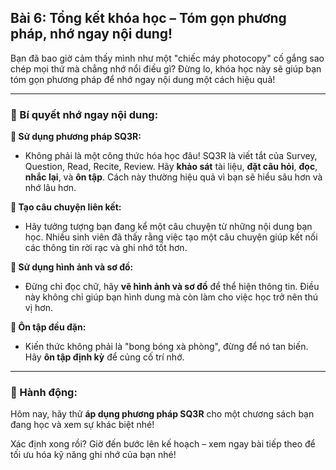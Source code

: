 ## Bài 6: Tổng kết khóa học – Tóm gọn phương pháp, nhớ ngay nội dung!

Bạn đã bao giờ cảm thấy mình như một "chiếc máy photocopy" cố gắng sao chép mọi thứ mà chẳng nhớ nổi điều gì? Đừng lo, khóa học này sẽ giúp bạn tóm gọn phương pháp để nhớ ngay nội dung một cách hiệu quả!

---

### 📌 Bí quyết nhớ ngay nội dung:

**🔹 Sử dụng phương pháp SQ3R:**
- Không phải là một công thức hóa học đâu! SQ3R là viết tắt của Survey, Question, Read, Recite, Review. Hãy **khảo sát** tài liệu, **đặt câu hỏi**, **đọc**, **nhắc lại**, và **ôn tập**. Cách này thường hiệu quả vì bạn sẽ hiểu sâu hơn và nhớ lâu hơn.

**🔹 Tạo câu chuyện liên kết:**
- Hãy tưởng tượng bạn đang kể một câu chuyện từ những nội dung bạn học. Nhiều sinh viên đã thấy rằng việc tạo một câu chuyện giúp kết nối các thông tin rời rạc và ghi nhớ tốt hơn.

**🔹 Sử dụng hình ảnh và sơ đồ:**
- Đừng chỉ đọc chữ, hãy **vẽ hình ảnh và sơ đồ** để thể hiện thông tin. Điều này không chỉ giúp bạn hình dung mà còn làm cho việc học trở nên thú vị hơn.

**🔹 Ôn tập đều đặn:**
- Kiến thức không phải là "bong bóng xà phòng", đừng để nó tan biến. Hãy **ôn tập định kỳ** để củng cố trí nhớ.

---

### 🚀 Hành động:

Hôm nay, hãy thử **áp dụng phương pháp SQ3R** cho một chương sách bạn đang học và xem sự khác biệt nhé!

Xác định xong rồi? Giờ đến bước lên kế hoạch – xem ngay bài tiếp theo để tối ưu hóa kỹ năng ghi nhớ của bạn nhé!